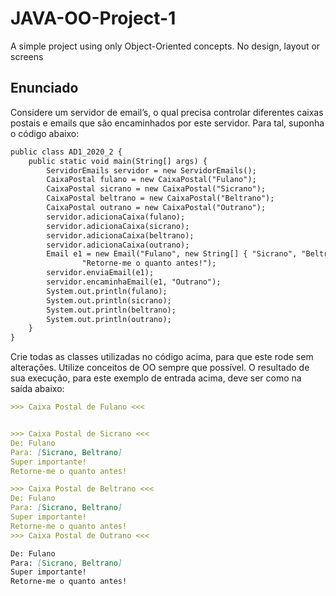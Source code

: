 # JAVA-OO-Project-1
 A simple project using only Object-Oriented concepts. No design, layout or screens


<h2> Enunciado </h2>

Considere um servidor de email’s, o qual precisa controlar diferentes caixas postais e emails que são encaminhados por este servidor. Para tal, suponha o código abaixo:



```md
public class AD1_2020_2 {
	public static void main(String[] args) {
		ServidorEmails servidor = new ServidorEmails();
		CaixaPostal fulano = new CaixaPostal("Fulano");
		CaixaPostal sicrano = new CaixaPostal("Sicrano");
		CaixaPostal beltrano = new CaixaPostal("Beltrano");
		CaixaPostal outrano = new CaixaPostal("Outrano");
		servidor.adicionaCaixa(fulano);
		servidor.adicionaCaixa(sicrano);
		servidor.adicionaCaixa(beltrano);
		servidor.adicionaCaixa(outrano);
		Email e1 = new Email("Fulano", new String[] { "Sicrano", "Beltrano" }, "Super importante!",
				"Retorne-me o quanto antes!");
		servidor.enviaEmail(e1);
		servidor.encaminhaEmail(e1, "Outrano");
		System.out.println(fulano);
		System.out.println(sicrano);
		System.out.println(beltrano);
		System.out.println(outrano);
	}
}
```

Crie todas as classes utilizadas no código acima, para que este rode sem alterações.
Utilize conceitos de OO sempre que possível. O resultado de sua execução, para este
exemplo de entrada acima, deve ser como na saída abaixo:

```md
>>> Caixa Postal de Fulano <<<


>>> Caixa Postal de Sicrano <<<
De: Fulano
Para: [Sicrano, Beltrano]
Super importante!
Retorne-me o quanto antes!

>>> Caixa Postal de Beltrano <<<
De: Fulano
Para: [Sicrano, Beltrano]
Super importante!
Retorne-me o quanto antes!
>>> Caixa Postal de Outrano <<<

De: Fulano
Para: [Sicrano, Beltrano]
Super importante!
Retorne-me o quanto antes!

```

